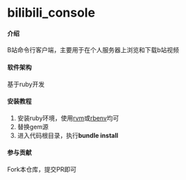 # bilibili_console

#### 介绍

B站命令行客户端，主要用于在个人服务器上浏览和下载b站视频

#### 软件架构

基于ruby开发


#### 安装教程

1. 安装ruby环境，使用[rvm](https://ruby-china.org/wiki/rvm-guide)或[rbenv](https://ruby-china.org/wiki/rbenv-guide)均可
2. 替换gem源
3. 进入代码根目录，执行**bundle install**

#### 参与贡献

Fork本仓库，提交PR即可

